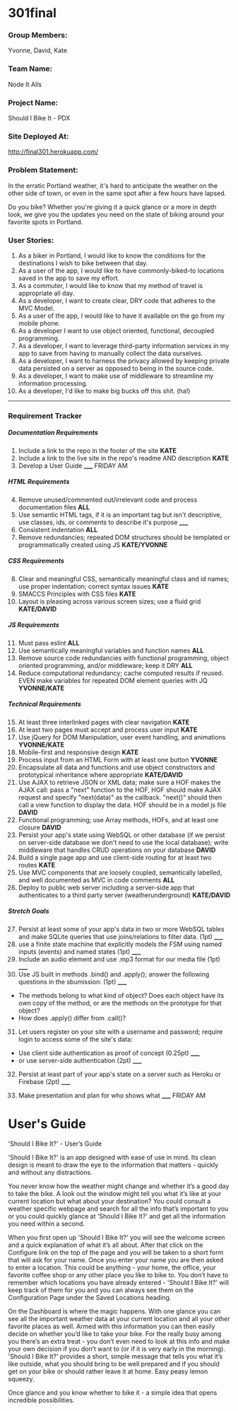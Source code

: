# 301final

### Group Members:
Yvonne, David, Kate

### Team Name:
Node It Alls

### Project Name:
Should I Bike It - PDX

### Site Deployed At:
http://final301.herokuapp.com/

### Problem Statement:
In the erratic Portland weather, it's hard to anticipate the weather on the other side of town, or even in the same spot after a few hours have lapsed.

Do you bike? Whether you're giving it a quick glance or a more in depth look, we give you the updates you need on the state of biking around your favorite spots in Portland.

### User Stories:
1. As a biker in Portland, I would like to know the conditions for the destinations I wish to bike between that day.
2. As a user of the app, I would like to have commonly-biked-to locations saved in the app to save my effort.
3. As a commuter, I would like to know that my method of travel is appropriate all day.
4. As a developer, I want to create clear, DRY code that adheres to the MVC Model.
5. As a user of the app, I would like to have it available on the go from my mobile phone.
6. As a developer I want to use object oriented, functional, decoupled programming.
7. As a developer, I want to leverage third-party information services in my app to save from having to manually collect the data ourselves.
8. As a developer, I want to harness the privacy allowed by keeping private data persisted on a server as opposed to being in the source code.
9. As a developer, I want to make use of middleware to streamline my information processing.
10. As a developer, I'd like to make big bucks off this shit. (ha!)

---

### Requirement Tracker

##### Documentation Requirements
1. Include a link to the repo in the footer of the site **KATE**
2. Include a link to the live site in the repo's readme AND description **KATE**
3. Develop a User Guide **___**  FRIDAY AM

##### HTML Requirements
4. Remove unused/commented out/irrelevant code and process documentation files **ALL**
5. Use semantic HTML tags, if it is an important tag but isn't descriptive, use classes, ids, or comments to describe it's purpose **___**
6. Consistent indentation **ALL**
7. Remove redundancies; repeated DOM structures should be templated or programmatically created using JS **KATE/YVONNE**

##### CSS Requirements
8. Clear and meaningful CSS, semantically meaningful class and id names; use proper indentation; correct syntax issues **KATE**
9. SMACCS Principles with CSS files **KATE**
10. Layout is pleasing across various screen sizes; use a fluid grid **KATE/DAVID**

##### JS Requirements
11. Must pass eslint **ALL**
12. Use semantically meaningful variables and function names **ALL**
13. Remove source code redundancies with functional programming, object oriented programming, and/or middleware; keep it DRY **ALL**
14. Reduce computational redundancy; cache computed results if reused. EVEN make variables for repeated DOM element queries with JQ **YVONNE/KATE**

##### Technical Requirements
15. At least three interlinked pages with clear navigation **KATE**
16. At least two pages must accept and process user input **KATE**
17. Use jQuery for DOM Manipulation, user event handling, and animations **YVONNE/KATE**
18. Mobile-first and responsive design **KATE**
19. Process input from an HTML Form with at least one button **YVONNE**
20. Encapsulate all data and functions and use object constructors and prototypical inheritance where appropriate **KATE/DAVID**
21. Use AJAX to retrieve JSON or XML data; make sure a HOF makes the AJAX call: pass a "next" function to the HOF, HOF should make AJAX request and specify "next(data)" as the callback. "next()" should then call a view function to display the data. HOF should be in a model js file **DAVID**
22. Functional programming; use Array methods, HOFs, and at least one closure **DAVID**
23. Persist your app's state using WebSQL or other database (if we persist on server-side database we don't need to use the local database); write middleware that handles CRUD operations on your database **DAVID**
24. Build a single page app and use client-side routing for at least two routes **KATE**
25. Use MVC components that are loosely coupled, semantically labelled, and well documented as MVC in code comments **ALL**
26. Deploy to public web server including a server-side app that authenticates to a third party server (weatherunderground) **KATE/DAVID**

##### Stretch Goals
27. Persist at least some of your app's data in two or more WebSQL tables and make SQLite queries that use joins/relations to filter data.
 (1pt) **___**
28. use a finite state machine that explicitly models the FSM using named inputs (events) and named states (1pt) **___**
29. Include an audio element and use .mp3 format for our media file (1pt) **___**
30. Use JS built in methods .bind() and .apply(); answer the following questions in the sbumission: (1pt) **___**
  - The methods belong to what kind of object? Does each object have its own copy of the method, or are the methods on the prototype for that object?
  - How does .apply() differ from .call()?
31. Let users register on your site with a username and password; require login to access some of the site's data:
  - Use client side authentication as proof of concept (0.25pt) **___**
  - or use server-side authentication (2pt) **___**
32. Persist at least part of your app's state on a server such as Heroku or Firebase (2pt) **___**

33. Make presentation and plan for who shows what **___** FRIDAY AM


# User's Guide

'Should I Bike It?' - User’s Guide

'Should I Bike It?' is an app designed with ease of use in mind. Its clean design is meant to draw the eye to the information that matters - quickly and without any distractions.

You never know how the weather might change and whether it’s a good day to take the bike. A look out the window might tell you what it’s like at your current location but what about your destination? You could consult a weather specific webpage and search for all the info that’s important to you or you could quickly glance at 'Should I Bike It?' and get all the information you need within a second.

When you first open up 'Should I Bike It?' you will see the welcome screen and a quick explanation of what it’s all about. After that click on the Configure link on the top of the page and you will be taken to a short form that will ask for your name. Once you enter your name you are then asked to enter a location. This could be anything - your home, the office, your favorite coffee shop or any other place you like to bike to. You don’t have to remember which locations you have already entered - 'Should I Bike It?' will keep track of them for you and you can always see them on the Configuration Page under the Saved Locations heading.

On the Dashboard is where the magic happens. With one glance you can see all the important weather data at your current location and all your other favorite places as well. Armed with this information you can then easily decide on whether you’d like to take your bike. For the really busy among you there’s an extra treat - you don’t even need to look at this info and make your own decision if you don’t want to (or if it is very early in the morning). 'Should I Bike It?' provides a short, simple message that tells you what it’s like outside, what you should bring to be well prepared and if you should get on your bike or should rather leave it at home.  Easy peasy lemon squeezy. 

Once glance and you know whether to bike it - a simple idea that opens incredible possibilities.
